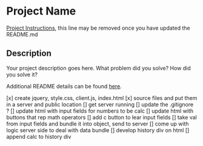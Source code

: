 # Project Name

[Project Instructions](./INSTRUCTIONS.md), this line may be removed once you have updated the README.md

## Description

Your project description goes here. What problem did you solve? How did you solve it?

Additional README details can be found [here](https://github.com/PrimeAcademy/readme-template/blob/master/README.md).

[x] create jquery, style.css, client.js, index.html
[x] source files and put them in a server and public location
[] get server running
[] update the .gitignore ?
[] update html with input fields for numbers to be calc
[] update html with buttons that rep math operators
[] add c button to lear input fields
[] take val from input fields and bundle it into object, send to server
[] come up with logic server side to deal with data bundle
[] develop history div on html
[] append calc to history div
